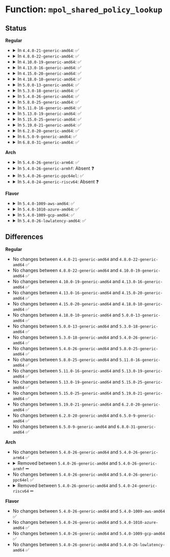 # Function: <code>mpol_shared_policy_lookup</code>

## Status
<b>Regular</b>
<ul>
<li>
<details>
<summary>In <code>4.4.0-21-generic-amd64</code>: ✅</summary>

```c
struct mempolicy * mpol_shared_policy_lookup(struct shared_policy * sp, long unsigned int idx)
```

```json
{
  "name": "mpol_shared_policy_lookup",
  "collision_type": "Unique Global",
  "inline_type": "No",
  "funcs": [
    {
      "addr": 18446744071580822480,
      "name": "mpol_shared_policy_lookup",
      "external": true,
      "loc": "mm/mempolicy.c:2207",
      "file": "mm/mempolicy.c",
      "inline": "seen, unknown",
      "caller_inline": [],
      "caller_func": [
        "mm/shmem.c:shmem_get_policy",
        "mm/shmem.c:shmem_alloc_page",
        "mm/shmem.c:shmem_swapin",
        "fs/hugetlbfs/inode.c:hugetlbfs_fallocate"
      ]
    }
  ],
  "symbols": [
    {
      "addr": 18446744071580822480,
      "name": "mpol_shared_policy_lookup",
      "section": ".text",
      "bind": "STB_GLOBAL",
      "size": 102
    }
  ]
}
```
</details>
</li>
<li>
<details>
<summary>In <code>4.8.0-22-generic-amd64</code>: ✅</summary>

```c
struct mempolicy * mpol_shared_policy_lookup(struct shared_policy * sp, long unsigned int idx)
```

```json
{
  "name": "mpol_shared_policy_lookup",
  "collision_type": "Unique Global",
  "inline_type": "No",
  "funcs": [
    {
      "addr": 18446744071580947888,
      "name": "mpol_shared_policy_lookup",
      "external": true,
      "loc": "mm/mempolicy.c:2228",
      "file": "mm/mempolicy.c",
      "inline": "seen, unknown",
      "caller_inline": [],
      "caller_func": [
        "mm/shmem.c:shmem_get_policy",
        "mm/shmem.c:shmem_alloc_page",
        "mm/shmem.c:shmem_alloc_hugepage",
        "mm/shmem.c:shmem_swapin",
        "fs/hugetlbfs/inode.c:hugetlbfs_fallocate"
      ]
    }
  ],
  "symbols": [
    {
      "addr": 18446744071580947888,
      "name": "mpol_shared_policy_lookup",
      "section": ".text",
      "bind": "STB_GLOBAL",
      "size": 98
    }
  ]
}
```
</details>
</li>
<li>
<details>
<summary>In <code>4.10.0-19-generic-amd64</code>: ✅</summary>

```c
struct mempolicy * mpol_shared_policy_lookup(struct shared_policy * sp, long unsigned int idx)
```

```json
{
  "name": "mpol_shared_policy_lookup",
  "collision_type": "Unique Global",
  "inline_type": "No",
  "funcs": [
    {
      "addr": 18446744071581020320,
      "name": "mpol_shared_policy_lookup",
      "external": true,
      "loc": "mm/mempolicy.c:2222",
      "file": "mm/mempolicy.c",
      "inline": "seen, unknown",
      "caller_inline": [],
      "caller_func": [
        "mm/shmem.c:shmem_get_policy",
        "mm/shmem.c:shmem_alloc_page",
        "mm/shmem.c:shmem_alloc_hugepage",
        "mm/shmem.c:shmem_swapin",
        "fs/hugetlbfs/inode.c:hugetlbfs_fallocate"
      ]
    }
  ],
  "symbols": [
    {
      "addr": 18446744071581020320,
      "name": "mpol_shared_policy_lookup",
      "section": ".text",
      "bind": "STB_GLOBAL",
      "size": 98
    }
  ]
}
```
</details>
</li>
<li>
<details>
<summary>In <code>4.13.0-16-generic-amd64</code>: ✅</summary>

```c
struct mempolicy * mpol_shared_policy_lookup(struct shared_policy * sp, long unsigned int idx)
```

```json
{
  "name": "mpol_shared_policy_lookup",
  "collision_type": "Unique Global",
  "inline_type": "No",
  "funcs": [
    {
      "addr": 18446744071581066192,
      "name": "mpol_shared_policy_lookup",
      "external": true,
      "loc": "mm/mempolicy.c:2124",
      "file": "mm/mempolicy.c",
      "inline": "seen, unknown",
      "caller_inline": [],
      "caller_func": [
        "mm/shmem.c:shmem_get_policy",
        "mm/shmem.c:shmem_alloc_page",
        "mm/shmem.c:shmem_alloc_hugepage",
        "mm/shmem.c:shmem_swapin",
        "fs/hugetlbfs/inode.c:hugetlbfs_fallocate"
      ]
    }
  ],
  "symbols": [
    {
      "addr": 18446744071581066192,
      "name": "mpol_shared_policy_lookup",
      "section": ".text",
      "bind": "STB_GLOBAL",
      "size": 96
    }
  ]
}
```
</details>
</li>
<li>
<details>
<summary>In <code>4.15.0-20-generic-amd64</code>: ✅</summary>

```c
struct mempolicy * mpol_shared_policy_lookup(struct shared_policy * sp, long unsigned int idx)
```

```json
{
  "name": "mpol_shared_policy_lookup",
  "collision_type": "Unique Global",
  "inline_type": "No",
  "funcs": [
    {
      "addr": 18446744071581177376,
      "name": "mpol_shared_policy_lookup",
      "external": true,
      "loc": "mm/mempolicy.c:2186",
      "file": "mm/mempolicy.c",
      "inline": "seen, unknown",
      "caller_inline": [],
      "caller_func": [
        "mm/shmem.c:shmem_get_policy",
        "mm/shmem.c:shmem_alloc_page",
        "mm/shmem.c:shmem_alloc_hugepage",
        "mm/shmem.c:shmem_swapin",
        "fs/hugetlbfs/inode.c:hugetlbfs_fallocate"
      ]
    }
  ],
  "symbols": [
    {
      "addr": 18446744071581177376,
      "name": "mpol_shared_policy_lookup",
      "section": ".text",
      "bind": "STB_GLOBAL",
      "size": 96
    }
  ]
}
```
</details>
</li>
<li>
<details>
<summary>In <code>4.18.0-10-generic-amd64</code>: ✅</summary>

```c
struct mempolicy * mpol_shared_policy_lookup(struct shared_policy * sp, long unsigned int idx)
```

```json
{
  "name": "mpol_shared_policy_lookup",
  "collision_type": "Unique Global",
  "inline_type": "No",
  "funcs": [
    {
      "addr": 18446744071581322176,
      "name": "mpol_shared_policy_lookup",
      "external": true,
      "loc": "mm/mempolicy.c:2246",
      "file": "mm/mempolicy.c",
      "inline": "seen, unknown",
      "caller_inline": [],
      "caller_func": [
        "mm/shmem.c:shmem_get_policy",
        "mm/shmem.c:shmem_pseudo_vma_init",
        "fs/hugetlbfs/inode.c:hugetlbfs_fallocate"
      ]
    }
  ],
  "symbols": [
    {
      "addr": 18446744071581322176,
      "name": "mpol_shared_policy_lookup",
      "section": ".text",
      "bind": "STB_GLOBAL",
      "size": 96
    }
  ]
}
```
</details>
</li>
<li>
<details>
<summary>In <code>5.0.0-13-generic-amd64</code>: ✅</summary>

```c
struct mempolicy * mpol_shared_policy_lookup(struct shared_policy * sp, long unsigned int idx)
```

```json
{
  "name": "mpol_shared_policy_lookup",
  "collision_type": "Unique Global",
  "inline_type": "No",
  "funcs": [
    {
      "addr": 18446744071581406368,
      "name": "mpol_shared_policy_lookup",
      "external": true,
      "loc": "mm/mempolicy.c:2285",
      "file": "mm/mempolicy.c",
      "inline": "seen, unknown",
      "caller_inline": [],
      "caller_func": [
        "mm/shmem.c:shmem_get_policy",
        "mm/shmem.c:shmem_pseudo_vma_init",
        "fs/hugetlbfs/inode.c:hugetlbfs_fallocate"
      ]
    }
  ],
  "symbols": [
    {
      "addr": 18446744071581406368,
      "name": "mpol_shared_policy_lookup",
      "section": ".text",
      "bind": "STB_GLOBAL",
      "size": 92
    }
  ]
}
```
</details>
</li>
<li>
<details>
<summary>In <code>5.3.0-18-generic-amd64</code>: ✅</summary>

```c
struct mempolicy * mpol_shared_policy_lookup(struct shared_policy * sp, long unsigned int idx)
```

```json
{
  "name": "mpol_shared_policy_lookup",
  "collision_type": "Unique Global",
  "inline_type": "No",
  "funcs": [
    {
      "addr": 18446744071581518512,
      "name": "mpol_shared_policy_lookup",
      "external": true,
      "loc": "mm/mempolicy.c:2306",
      "file": "mm/mempolicy.c",
      "inline": "seen, unknown",
      "caller_inline": [],
      "caller_func": [
        "mm/shmem.c:shmem_get_policy",
        "mm/shmem.c:shmem_pseudo_vma_init",
        "fs/hugetlbfs/inode.c:hugetlbfs_fallocate"
      ]
    }
  ],
  "symbols": [
    {
      "addr": 18446744071581518512,
      "name": "mpol_shared_policy_lookup",
      "section": ".text",
      "bind": "STB_GLOBAL",
      "size": 92
    }
  ]
}
```
</details>
</li>
<li>
<details>
<summary>In <code>5.4.0-26-generic-amd64</code>: ✅</summary>

```c
struct mempolicy * mpol_shared_policy_lookup(struct shared_policy * sp, long unsigned int idx)
```

```json
{
  "name": "mpol_shared_policy_lookup",
  "collision_type": "Unique Global",
  "inline_type": "No",
  "funcs": [
    {
      "addr": 18446744071581583072,
      "name": "mpol_shared_policy_lookup",
      "external": true,
      "loc": "mm/mempolicy.c:2345",
      "file": "mm/mempolicy.c",
      "inline": "seen, unknown",
      "caller_inline": [],
      "caller_func": [
        "mm/shmem.c:shmem_get_policy",
        "mm/shmem.c:shmem_pseudo_vma_init",
        "fs/hugetlbfs/inode.c:hugetlbfs_fallocate"
      ]
    }
  ],
  "symbols": [
    {
      "addr": 18446744071581583072,
      "name": "mpol_shared_policy_lookup",
      "section": ".text",
      "bind": "STB_GLOBAL",
      "size": 92
    }
  ]
}
```
</details>
</li>
<li>
<details>
<summary>In <code>5.8.0-25-generic-amd64</code>: ✅</summary>

```c
struct mempolicy * mpol_shared_policy_lookup(struct shared_policy * sp, long unsigned int idx)
```

```json
{
  "name": "mpol_shared_policy_lookup",
  "collision_type": "Unique Global",
  "inline_type": "No",
  "funcs": [
    {
      "addr": 18446744071581795120,
      "name": "mpol_shared_policy_lookup",
      "external": true,
      "loc": "mm/mempolicy.c:2444",
      "file": "mm/mempolicy.c",
      "inline": "seen, unknown",
      "caller_inline": [],
      "caller_func": [
        "mm/shmem.c:shmem_get_policy",
        "mm/shmem.c:shmem_alloc_page",
        "mm/shmem.c:shmem_alloc_hugepage",
        "mm/shmem.c:shmem_swapin",
        "fs/hugetlbfs/inode.c:hugetlbfs_fallocate"
      ]
    }
  ],
  "symbols": [
    {
      "addr": 18446744071581795120,
      "name": "mpol_shared_policy_lookup",
      "section": ".text",
      "bind": "STB_GLOBAL",
      "size": 92
    }
  ]
}
```
</details>
</li>
<li>
<details>
<summary>In <code>5.11.0-16-generic-amd64</code>: ✅</summary>

```c
struct mempolicy * mpol_shared_policy_lookup(struct shared_policy * sp, long unsigned int idx)
```

```json
{
  "name": "mpol_shared_policy_lookup",
  "collision_type": "Unique Global",
  "inline_type": "No",
  "funcs": [
    {
      "addr": 18446744071581843024,
      "name": "mpol_shared_policy_lookup",
      "external": true,
      "loc": "mm/mempolicy.c:2419",
      "file": "mm/mempolicy.c",
      "inline": "seen, unknown",
      "caller_inline": [],
      "caller_func": [
        "mm/shmem.c:shmem_get_policy",
        "mm/shmem.c:shmem_alloc_page",
        "mm/shmem.c:shmem_alloc_hugepage",
        "mm/shmem.c:shmem_swapin",
        "fs/hugetlbfs/inode.c:hugetlbfs_fallocate"
      ]
    }
  ],
  "symbols": [
    {
      "addr": 18446744071581843024,
      "name": "mpol_shared_policy_lookup",
      "section": ".text",
      "bind": "STB_GLOBAL",
      "size": 92
    }
  ]
}
```
</details>
</li>
<li>
<details>
<summary>In <code>5.13.0-19-generic-amd64</code>: ✅</summary>

```c
struct mempolicy * mpol_shared_policy_lookup(struct shared_policy * sp, long unsigned int idx)
```

```json
{
  "name": "mpol_shared_policy_lookup",
  "collision_type": "Unique Global",
  "inline_type": "No",
  "funcs": [
    {
      "addr": 18446744071581873856,
      "name": "mpol_shared_policy_lookup",
      "external": true,
      "loc": "mm/mempolicy.c:2424",
      "file": "mm/mempolicy.c",
      "inline": "seen, unknown",
      "caller_inline": [],
      "caller_func": [
        "mm/shmem.c:shmem_get_policy",
        "mm/shmem.c:shmem_alloc_page",
        "mm/shmem.c:shmem_alloc_hugepage",
        "mm/shmem.c:shmem_swapin",
        "fs/hugetlbfs/inode.c:hugetlbfs_fallocate"
      ]
    }
  ],
  "symbols": [
    {
      "addr": 18446744071581873856,
      "name": "mpol_shared_policy_lookup",
      "section": ".text",
      "bind": "STB_GLOBAL",
      "size": 92
    }
  ]
}
```
</details>
</li>
<li>
<details>
<summary>In <code>5.15.0-25-generic-amd64</code>: ✅</summary>

```c
struct mempolicy * mpol_shared_policy_lookup(struct shared_policy * sp, long unsigned int idx)
```

```json
{
  "name": "mpol_shared_policy_lookup",
  "collision_type": "Unique Global",
  "inline_type": "No",
  "funcs": [
    {
      "addr": 18446744071582165216,
      "name": "mpol_shared_policy_lookup",
      "external": true,
      "loc": "mm/mempolicy.c:2341",
      "file": "mm/mempolicy.c",
      "inline": "seen, unknown",
      "caller_inline": [],
      "caller_func": [
        "mm/shmem.c:shmem_get_policy",
        "mm/shmem.c:shmem_alloc_page",
        "mm/shmem.c:shmem_alloc_hugepage",
        "mm/shmem.c:shmem_swapin",
        "fs/hugetlbfs/inode.c:hugetlbfs_fallocate"
      ]
    }
  ],
  "symbols": [
    {
      "addr": 18446744071582165216,
      "name": "mpol_shared_policy_lookup",
      "section": ".text",
      "bind": "STB_GLOBAL",
      "size": 92
    }
  ]
}
```
</details>
</li>
<li>
<details>
<summary>In <code>5.19.0-21-generic-amd64</code>: ✅</summary>

```c
struct mempolicy * mpol_shared_policy_lookup(struct shared_policy * sp, long unsigned int idx)
```

```json
{
  "name": "mpol_shared_policy_lookup",
  "collision_type": "Unique Global",
  "inline_type": "No",
  "funcs": [
    {
      "addr": 18446744071582622320,
      "name": "mpol_shared_policy_lookup",
      "external": true,
      "loc": "mm/mempolicy.c:2517",
      "file": "mm/mempolicy.c",
      "inline": "seen, unknown",
      "caller_inline": [],
      "caller_func": [
        "mm/shmem.c:shmem_get_policy",
        "mm/shmem.c:shmem_pseudo_vma_init",
        "fs/hugetlbfs/inode.c:hugetlbfs_fallocate"
      ]
    }
  ],
  "symbols": [
    {
      "addr": 18446744071582622320,
      "name": "mpol_shared_policy_lookup",
      "section": ".text",
      "bind": "STB_GLOBAL",
      "size": 116
    }
  ]
}
```
</details>
</li>
<li>
<details>
<summary>In <code>6.2.0-20-generic-amd64</code>: ✅</summary>

```c
struct mempolicy * mpol_shared_policy_lookup(struct shared_policy * sp, long unsigned int idx)
```

```json
{
  "name": "mpol_shared_policy_lookup",
  "collision_type": "Unique Global",
  "inline_type": "No",
  "funcs": [
    {
      "addr": 18446744071583146624,
      "name": "mpol_shared_policy_lookup",
      "external": true,
      "loc": "mm/mempolicy.c:2532",
      "file": "mm/mempolicy.c",
      "inline": "seen, unknown",
      "caller_inline": [],
      "caller_func": [
        "mm/shmem.c:shmem_get_policy",
        "mm/shmem.c:shmem_alloc_folio",
        "fs/hugetlbfs/inode.c:hugetlbfs_fallocate"
      ]
    }
  ],
  "symbols": [
    {
      "addr": 18446744071583146624,
      "name": "mpol_shared_policy_lookup",
      "section": ".text",
      "bind": "STB_GLOBAL",
      "size": 116
    }
  ]
}
```
</details>
</li>
<li>
<details>
<summary>In <code>6.5.0-9-generic-amd64</code>: ✅</summary>

```c
struct mempolicy * mpol_shared_policy_lookup(struct shared_policy * sp, long unsigned int idx)
```

```json
{
  "name": "mpol_shared_policy_lookup",
  "collision_type": "Unique Global",
  "inline_type": "No",
  "funcs": [
    {
      "addr": 18446744071583356960,
      "name": "mpol_shared_policy_lookup",
      "external": true,
      "loc": "mm/mempolicy.c:2543",
      "file": "mm/mempolicy.c",
      "inline": "seen, unknown",
      "caller_inline": [],
      "caller_func": [
        "mm/shmem.c:shmem_get_policy",
        "mm/shmem.c:shmem_pseudo_vma_init",
        "fs/hugetlbfs/inode.c:hugetlbfs_fallocate"
      ]
    }
  ],
  "symbols": [
    {
      "addr": 18446744071583356960,
      "name": "mpol_shared_policy_lookup",
      "section": ".text",
      "bind": "STB_GLOBAL",
      "size": 116
    }
  ]
}
```
</details>
</li>
<li>
<details>
<summary>In <code>6.8.0-31-generic-amd64</code>: ✅</summary>

```c
struct mempolicy * mpol_shared_policy_lookup(struct shared_policy * sp, long unsigned int idx)
```

```json
{
  "name": "mpol_shared_policy_lookup",
  "collision_type": "Unique Global",
  "inline_type": "No",
  "funcs": [
    {
      "addr": 18446744071583593552,
      "name": "mpol_shared_policy_lookup",
      "external": true,
      "loc": "mm/mempolicy.c:2442",
      "file": "mm/mempolicy.c",
      "inline": "seen, unknown",
      "caller_inline": [],
      "caller_func": [
        "mm/shmem.c:shmem_get_policy",
        "mm/shmem.c:shmem_swapin_folio",
        "mm/shmem.c:shmem_alloc_and_add_folio",
        "mm/shmem.c:shmem_alloc_folio"
      ]
    }
  ],
  "symbols": [
    {
      "addr": 18446744071583593552,
      "name": "mpol_shared_policy_lookup",
      "section": ".text",
      "bind": "STB_GLOBAL",
      "size": 116
    }
  ]
}
```
</details>
</li>
</ul>
<b>Arch</b>
<ul>
<li>
<details>
<summary>In <code>5.4.0-26-generic-arm64</code>: ✅</summary>

```c
struct mempolicy * mpol_shared_policy_lookup(struct shared_policy * sp, long unsigned int idx)
```

```json
{
  "name": "mpol_shared_policy_lookup",
  "collision_type": "Unique Global",
  "inline_type": "No",
  "funcs": [
    {
      "addr": 18446603336493020632,
      "name": "mpol_shared_policy_lookup",
      "external": true,
      "loc": "mm/mempolicy.c:2345",
      "file": "mm/mempolicy.c",
      "inline": "seen, unknown",
      "caller_inline": [],
      "caller_func": [
        "mm/shmem.c:shmem_get_policy",
        "mm/shmem.c:shmem_pseudo_vma_init",
        "fs/hugetlbfs/inode.c:hugetlbfs_fallocate"
      ]
    }
  ],
  "symbols": [
    {
      "addr": 18446603336493020632,
      "name": "mpol_shared_policy_lookup",
      "section": ".text",
      "bind": "STB_GLOBAL",
      "size": 232
    }
  ]
}
```
</details>
</li>
<li>
<details>
<summary>In <code>5.4.0-26-generic-armhf</code>: Absent ❓</summary>

```json
{
  "name": "mpol_shared_policy_lookup",
  "collision_type": "Unique Static",
  "inline_type": "Full",
  "funcs": [
    {
      "addr": 0,
      "name": "mpol_shared_policy_lookup",
      "external": false,
      "loc": "include/linux/mempolicy.h:241",
      "file": "mm/shmem.c",
      "inline": "declared, inlined",
      "caller_inline": [],
      "caller_func": []
    }
  ],
  "symbols": []
}
```
</details>
</li>
<li>
<details>
<summary>In <code>5.4.0-26-generic-ppc64el</code>: ✅</summary>

```c
struct mempolicy * mpol_shared_policy_lookup(struct shared_policy * sp, long unsigned int idx)
```

```json
{
  "name": "mpol_shared_policy_lookup",
  "collision_type": "Unique Global",
  "inline_type": "No",
  "funcs": [
    {
      "addr": 13835058055286448944,
      "name": "mpol_shared_policy_lookup",
      "external": true,
      "loc": "mm/mempolicy.c:2345",
      "file": "mm/mempolicy.c",
      "inline": "seen, unknown",
      "caller_inline": [],
      "caller_func": [
        "mm/shmem.c:shmem_get_policy",
        "mm/shmem.c:shmem_pseudo_vma_init",
        "fs/hugetlbfs/inode.c:hugetlbfs_fallocate"
      ]
    }
  ],
  "symbols": [
    {
      "addr": 13835058055286448944,
      "name": "mpol_shared_policy_lookup",
      "section": ".text",
      "bind": "STB_GLOBAL",
      "size": 236
    }
  ]
}
```
</details>
</li>
<li>
<details>
<summary>In <code>5.4.0-24-generic-riscv64</code>: Absent ❓</summary>

```json
{
  "name": "mpol_shared_policy_lookup",
  "collision_type": "Unique Static",
  "inline_type": "Full",
  "funcs": [
    {
      "addr": 0,
      "name": "mpol_shared_policy_lookup",
      "external": false,
      "loc": "include/linux/mempolicy.h:241",
      "file": "mm/shmem.c",
      "inline": "declared, inlined",
      "caller_inline": [],
      "caller_func": []
    }
  ],
  "symbols": []
}
```
</details>
</li>
</ul>
<b>Flavor</b>
<ul>
<li>
<details>
<summary>In <code>5.4.0-1009-aws-amd64</code>: ✅</summary>

```c
struct mempolicy * mpol_shared_policy_lookup(struct shared_policy * sp, long unsigned int idx)
```

```json
{
  "name": "mpol_shared_policy_lookup",
  "collision_type": "Unique Global",
  "inline_type": "No",
  "funcs": [
    {
      "addr": 18446744071581551808,
      "name": "mpol_shared_policy_lookup",
      "external": true,
      "loc": "mm/mempolicy.c:2345",
      "file": "mm/mempolicy.c",
      "inline": "seen, unknown",
      "caller_inline": [],
      "caller_func": [
        "mm/shmem.c:shmem_get_policy",
        "mm/shmem.c:shmem_pseudo_vma_init",
        "fs/hugetlbfs/inode.c:hugetlbfs_fallocate"
      ]
    }
  ],
  "symbols": [
    {
      "addr": 18446744071581551808,
      "name": "mpol_shared_policy_lookup",
      "section": ".text",
      "bind": "STB_GLOBAL",
      "size": 92
    }
  ]
}
```
</details>
</li>
<li>
<details>
<summary>In <code>5.4.0-1010-azure-amd64</code>: ✅</summary>

```c
struct mempolicy * mpol_shared_policy_lookup(struct shared_policy * sp, long unsigned int idx)
```

```json
{
  "name": "mpol_shared_policy_lookup",
  "collision_type": "Unique Global",
  "inline_type": "No",
  "funcs": [
    {
      "addr": 18446744071581493456,
      "name": "mpol_shared_policy_lookup",
      "external": true,
      "loc": "mm/mempolicy.c:2345",
      "file": "mm/mempolicy.c",
      "inline": "seen, unknown",
      "caller_inline": [],
      "caller_func": [
        "mm/shmem.c:shmem_get_policy",
        "mm/shmem.c:shmem_pseudo_vma_init",
        "fs/hugetlbfs/inode.c:hugetlbfs_fallocate"
      ]
    }
  ],
  "symbols": [
    {
      "addr": 18446744071581493456,
      "name": "mpol_shared_policy_lookup",
      "section": ".text",
      "bind": "STB_GLOBAL",
      "size": 92
    }
  ]
}
```
</details>
</li>
<li>
<details>
<summary>In <code>5.4.0-1009-gcp-amd64</code>: ✅</summary>

```c
struct mempolicy * mpol_shared_policy_lookup(struct shared_policy * sp, long unsigned int idx)
```

```json
{
  "name": "mpol_shared_policy_lookup",
  "collision_type": "Unique Global",
  "inline_type": "No",
  "funcs": [
    {
      "addr": 18446744071581543120,
      "name": "mpol_shared_policy_lookup",
      "external": true,
      "loc": "mm/mempolicy.c:2345",
      "file": "mm/mempolicy.c",
      "inline": "seen, unknown",
      "caller_inline": [],
      "caller_func": [
        "mm/shmem.c:shmem_get_policy",
        "mm/shmem.c:shmem_pseudo_vma_init",
        "fs/hugetlbfs/inode.c:hugetlbfs_fallocate"
      ]
    }
  ],
  "symbols": [
    {
      "addr": 18446744071581543120,
      "name": "mpol_shared_policy_lookup",
      "section": ".text",
      "bind": "STB_GLOBAL",
      "size": 92
    }
  ]
}
```
</details>
</li>
<li>
<details>
<summary>In <code>5.4.0-26-lowlatency-amd64</code>: ✅</summary>

```c
struct mempolicy * mpol_shared_policy_lookup(struct shared_policy * sp, long unsigned int idx)
```

```json
{
  "name": "mpol_shared_policy_lookup",
  "collision_type": "Unique Global",
  "inline_type": "No",
  "funcs": [
    {
      "addr": 18446744071581608096,
      "name": "mpol_shared_policy_lookup",
      "external": true,
      "loc": "mm/mempolicy.c:2345",
      "file": "mm/mempolicy.c",
      "inline": "seen, unknown",
      "caller_inline": [],
      "caller_func": [
        "mm/shmem.c:shmem_get_policy",
        "mm/shmem.c:shmem_pseudo_vma_init",
        "fs/hugetlbfs/inode.c:hugetlbfs_fallocate"
      ]
    }
  ],
  "symbols": [
    {
      "addr": 18446744071581608096,
      "name": "mpol_shared_policy_lookup",
      "section": ".text",
      "bind": "STB_GLOBAL",
      "size": 115
    }
  ]
}
```
</details>
</li>
</ul>

## Differences
<b>Regular</b>
<ul>
<li>
No changes between <code>4.4.0-21-generic-amd64</code> and <code>4.8.0-22-generic-amd64</code> ✅
</li>
<li>
No changes between <code>4.8.0-22-generic-amd64</code> and <code>4.10.0-19-generic-amd64</code> ✅
</li>
<li>
No changes between <code>4.10.0-19-generic-amd64</code> and <code>4.13.0-16-generic-amd64</code> ✅
</li>
<li>
No changes between <code>4.13.0-16-generic-amd64</code> and <code>4.15.0-20-generic-amd64</code> ✅
</li>
<li>
No changes between <code>4.15.0-20-generic-amd64</code> and <code>4.18.0-10-generic-amd64</code> ✅
</li>
<li>
No changes between <code>4.18.0-10-generic-amd64</code> and <code>5.0.0-13-generic-amd64</code> ✅
</li>
<li>
No changes between <code>5.0.0-13-generic-amd64</code> and <code>5.3.0-18-generic-amd64</code> ✅
</li>
<li>
No changes between <code>5.3.0-18-generic-amd64</code> and <code>5.4.0-26-generic-amd64</code> ✅
</li>
<li>
No changes between <code>5.4.0-26-generic-amd64</code> and <code>5.8.0-25-generic-amd64</code> ✅
</li>
<li>
No changes between <code>5.8.0-25-generic-amd64</code> and <code>5.11.0-16-generic-amd64</code> ✅
</li>
<li>
No changes between <code>5.11.0-16-generic-amd64</code> and <code>5.13.0-19-generic-amd64</code> ✅
</li>
<li>
No changes between <code>5.13.0-19-generic-amd64</code> and <code>5.15.0-25-generic-amd64</code> ✅
</li>
<li>
No changes between <code>5.15.0-25-generic-amd64</code> and <code>5.19.0-21-generic-amd64</code> ✅
</li>
<li>
No changes between <code>5.19.0-21-generic-amd64</code> and <code>6.2.0-20-generic-amd64</code> ✅
</li>
<li>
No changes between <code>6.2.0-20-generic-amd64</code> and <code>6.5.0-9-generic-amd64</code> ✅
</li>
<li>
No changes between <code>6.5.0-9-generic-amd64</code> and <code>6.8.0-31-generic-amd64</code> ✅
</li>
</ul>
<b>Arch</b>
<ul>
<li>
No changes between <code>5.4.0-26-generic-amd64</code> and <code>5.4.0-26-generic-arm64</code> ✅
</li>
<li>
<details>
<summary>Removed between <code>5.4.0-26-generic-amd64</code> and <code>5.4.0-26-generic-armhf</code> ➖</summary>

```c
struct mempolicy * mpol_shared_policy_lookup(struct shared_policy * sp, long unsigned int idx)
```
</details>
</li>
<li>
No changes between <code>5.4.0-26-generic-amd64</code> and <code>5.4.0-26-generic-ppc64el</code> ✅
</li>
<li>
<details>
<summary>Removed between <code>5.4.0-26-generic-amd64</code> and <code>5.4.0-24-generic-riscv64</code> ➖</summary>

```c
struct mempolicy * mpol_shared_policy_lookup(struct shared_policy * sp, long unsigned int idx)
```
</details>
</li>
</ul>
<b>Flavor</b>
<ul>
<li>
No changes between <code>5.4.0-26-generic-amd64</code> and <code>5.4.0-1009-aws-amd64</code> ✅
</li>
<li>
No changes between <code>5.4.0-26-generic-amd64</code> and <code>5.4.0-1010-azure-amd64</code> ✅
</li>
<li>
No changes between <code>5.4.0-26-generic-amd64</code> and <code>5.4.0-1009-gcp-amd64</code> ✅
</li>
<li>
No changes between <code>5.4.0-26-generic-amd64</code> and <code>5.4.0-26-lowlatency-amd64</code> ✅
</li>
</ul>
